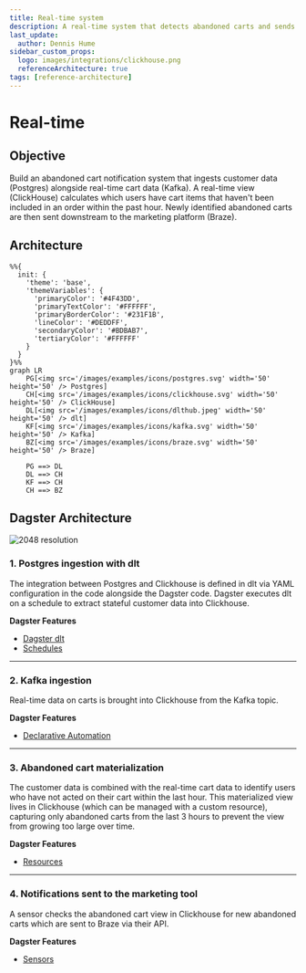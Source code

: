 ```yaml
---
title: Real-time system
description: A real-time system that detects abandoned carts and sends notifications to a marketing platform.
last_update:
  author: Dennis Hume
sidebar_custom_props:
  logo: images/integrations/clickhouse.png
  referenceArchitecture: true
tags: [reference-architecture]
---
```


# Real-time

## Objective

Build an abandoned cart notification system that ingests customer data (Postgres) alongside real-time cart data (Kafka). A real-time view (ClickHouse) calculates which users have cart items that haven't been included in an order within the past hour. Newly identified abandoned carts are then sent downstream to the marketing platform (Braze).

## Architecture

```mermaid
%%{
  init: {
    'theme': 'base',
    'themeVariables': {
      'primaryColor': '#4F43DD',
      'primaryTextColor': '#FFFFFF',
      'primaryBorderColor': '#231F1B',
      'lineColor': '#DEDDFF',
      'secondaryColor': '#BDBAB7',
      'tertiaryColor': '#FFFFFF'
    }
  }
}%%
graph LR
    PG[<img src='/images/examples/icons/postgres.svg' width='50' height='50' /> Postgres]
    CH[<img src='/images/examples/icons/clickhouse.svg' width='50' height='50' /> ClickHouse]
    DL[<img src='/images/examples/icons/dlthub.jpeg' width='50' height='50' /> dlt]
    KF[<img src='/images/examples/icons/kafka.svg' width='50' height='50' /> Kafka]
    BZ[<img src='/images/examples/icons/braze.svg' width='50' height='50' /> Braze]

    PG ==> DL
    DL ==> CH
    KF ==> CH
    CH ==> BZ
```

## Dagster Architecture

![2048 resolution](/images/examples/reference-architectures/real-time.png)

### 1. Postgres ingestion with dlt

The integration between Postgres and Clickhouse is defined in dlt via YAML configuration in the code alongside the Dagster code. Dagster executes dlt on a schedule to extract stateful customer data into Clickhouse.

**Dagster Features**

- [Dagster dlt](/integrations/libraries/dlt)
- [Schedules](/guides/automate/schedules)

---

### 2. Kafka ingestion

Real-time data on carts is brought into Clickhouse from the Kafka topic.

**Dagster Features**

- [Declarative Automation](/guides/automate/declarative-automation)

---

### 3. Abandoned cart materialization

The customer data is combined with the real-time cart data to identify users who have not acted on their cart within the last hour. This materialized view lives in Clickhouse (which can be managed with a custom resource), capturing only abandoned carts from the last 3 hours to prevent the view from growing too large over time.

**Dagster Features**

- [Resources](/guides/build/external-resources)

---

### 4. Notifications sent to the marketing tool

A sensor checks the abandoned cart view in Clickhouse for new abandoned carts which are sent to Braze via their API.

**Dagster Features**

- [Sensors](/guides/automate/sensors)
